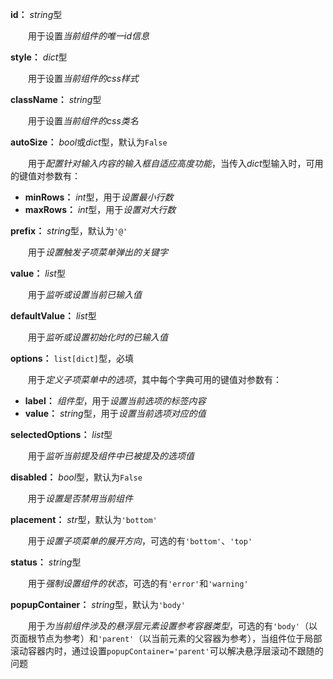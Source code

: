 **id：** *string*型

　　用于设置*当前组件的唯一id信息*

**style：** *dict*型

　　用于设置*当前组件的css样式*

**className：** *string*型

　　用于设置*当前组件的css类名*

**autoSize：** *bool*或*dict*型，默认为`False`

　　用于*配置针对输入内容的输入框自适应高度功能*，当传入*dict*型输入时，可用的键值对参数有：

- **minRows：** *int*型，用于*设置最小行数*
- **maxRows：** *int*型，用于*设置对大行数*

**prefix：** *string*型，默认为`'@'`

　　用于*设置触发子项菜单弹出的关键字*

**value：** *list*型

　　用于*监听或设置当前已输入值*

**defaultValue：** *list*型

　　用于*监听或设置初始化时的已输入值*

**options：** `list[dict]`型，必填

　　用于*定义子项菜单中的选项*，其中每个字典可用的键值对参数有：

- **label：** *组件型*，用于*设置当前选项的标签内容*
- **value：** *string*型，用于*设置当前选项对应的值*

**selectedOptions：** *list*型

　　用于*监听当前提及组件中已被提及的选项值*

**disabled：** *bool*型，默认为`False`

　　用于*设置是否禁用当前组件*

**placement：** *str*型，默认为`'bottom'`

　　用于*设置子项菜单的展开方向*，可选的有`'bottom'`、`'top'`

**status：** *string*型

　　用于*强制设置组件的状态*，可选的有`'error'`和`'warning'`

**popupContainer：** *string*型，默认为`'body'`

　　用于*为当前组件涉及的悬浮层元素设置参考容器类型*，可选的有`'body'`（以页面根节点为参考）和`'parent'`（以当前元素的父容器为参考），当组件位于局部滚动容器内时，通过设置`popupContainer='parent'`可以解决悬浮层滚动不跟随的问题